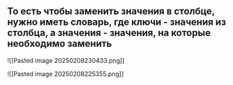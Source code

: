 ## То есть чтобы заменить значения в столбце, нужно иметь словарь, где ключи - значения из столбца, а значения - значения, на которые необходимо заменить

![[Pasted image 20250208230433.png]]

![[Pasted image 20250208225355.png]]
